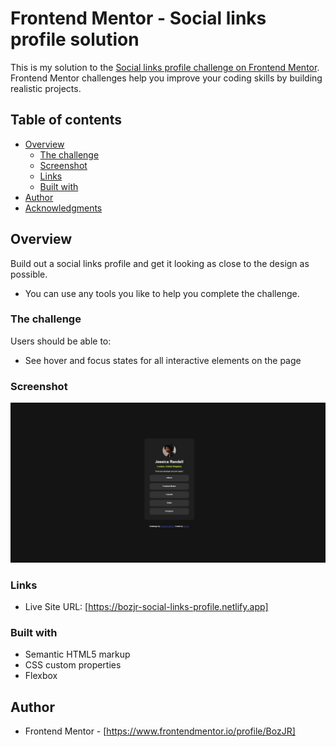 # Frontend Mentor - Social links profile solution

This is my solution to the [Social links profile challenge on Frontend Mentor](https://www.frontendmentor.io/challenges/social-links-profile-UG32l9m6dQ). Frontend Mentor challenges help you improve your coding skills by building realistic projects. 

## Table of contents

- [Overview](#overview)
  - [The challenge](#the-challenge)
  - [Screenshot](#screenshot)
  - [Links](#links)
  - [Built with](#built-with)
- [Author](#author)
- [Acknowledgments](#acknowledgments)


## Overview

Build out a social links profile and get it looking as close to the design as possible.

- You can use any tools you like to help you complete the challenge.


### The challenge

Users should be able to:

- See hover and focus states for all interactive elements on the page


### Screenshot

![](/completion%20pic/social-links-profile-screenshot.jpeg)


### Links

- Live Site URL: [https://bozjr-social-links-profile.netlify.app]


### Built with

- Semantic HTML5 markup
- CSS custom properties
- Flexbox


## Author

- Frontend Mentor - [https://www.frontendmentor.io/profile/BozJR]
